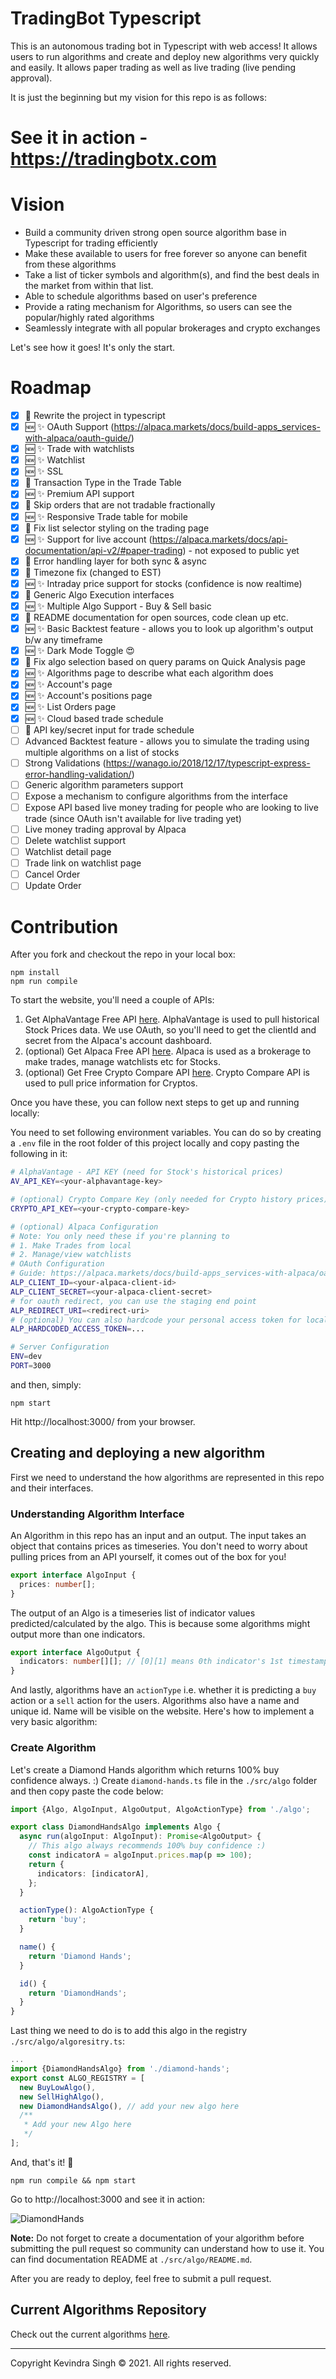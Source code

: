 # TradingBot Typescript 

This is an autonomous trading bot in Typescript with web access! It allows users to run algorithms and create and deploy new algorithms very quickly and easily. It allows paper trading as well as live trading (live pending approval).

It is just the beginning but my vision for this repo is as follows:

# See it in action - https://tradingbotx.com

# Vision

- Build a community driven strong open source algorithm base in Typescript for trading efficiently
- Make these available to users for free forever so anyone can benefit from these algorithms
- Take a list of ticker symbols and algorithm(s), and find the best deals in the market from within that list.
- Able to schedule algorithms based on user's preference
- Provide a rating mechanism for Algorithms, so users can see the popular/highly rated algorithms
- Seamlessly integrate with all popular brokerages and crypto exchanges

Let's see how it goes! It's only the start.

# Roadmap

- [x] 🧹 Rewrite the project in typescript
- [x] 🆕 ✨ OAuth Support (https://alpaca.markets/docs/build-apps_services-with-alpaca/oauth-guide/)
- [x] 🆕 ✨ Trade with watchlists
- [x] 🆕 ✨ Watchlist
- [x] 🆕 ✨ SSL
- [x] 🧹 Transaction Type in the Trade Table
- [x] 🆕 ✨ Premium API support
- [x] 🧹 Skip orders that are not tradable fractionally
- [x] 🆕 ✨ Responsive Trade table for mobile
- [x] 🧹 Fix list selector styling on the trading page
- [x] 🆕 ✨ Support for live account (https://alpaca.markets/docs/api-documentation/api-v2/#paper-trading) - not exposed to public yet
- [x] 🧹 Error handling layer for both sync & async
- [x] 🐛 Timezone fix (changed to EST)
- [x] 🆕 ✨ Intraday price support for stocks (confidence is now realtime)
- [x] 🧹 Generic Algo Execution interfaces
- [x] 🆕 ✨ Multiple Algo Support - Buy & Sell basic
- [x] 🧹 README documentation for open sources, code clean up etc.
- [x] 🆕 ✨ Basic Backtest feature - allows you to look up algorithm's output b/w any timeframe
- [x] 🆕 ✨ Dark Mode Toggle 😍 
- [x] 🐛 Fix algo selection based on query params on Quick Analysis page
- [x] 🆕 ✨ Algorithms page to describe what each algorithm does
- [x] 🆕 ✨ Account's page
- [x] 🆕 ✨ Account's positions page
- [x] 🆕 ✨ List Orders page
- [x] 🆕 ✨ Cloud based trade schedule
- [ ] 🚧 API key/secret input for trade schedule
- [ ] Advanced Backtest feature - allows you to simulate the trading using multiple algorithms on a list of stocks
- [ ] Strong Validations (https://wanago.io/2018/12/17/typescript-express-error-handling-validation/)
- [ ] Generic algorithm parameters support
- [ ] Expose a mechanism to configure algorithms from the interface
- [ ] Expose API based live money trading for people who are looking to live trade (since OAuth isn't available for live trading yet)
- [ ] Live money trading approval by Alpaca
- [ ] Delete watchlist support
- [ ] Watchlist detail page
- [ ] Trade link on watchlist page
- [ ] Cancel Order
- [ ] Update Order

# Contribution

After you fork and checkout the repo in your local box:

```
npm install
npm run compile
```

To start the website, you'll need a couple of APIs:

1. Get AlphaVantage Free API [here](https://www.alphavantage.co/). AlphaVantage is used to pull historical Stock Prices data. We use OAuth, so you'll need to get the clientId and secret from the Alpaca's account dashboard.
2. (optional) Get Alpaca Free API [here](https://alpaca.markets/). Alpaca is used as a brokerage to make trades, manage watchlists etc for Stocks.
3. (optional) Get Free Crypto Compare API [here](https://min-api.cryptocompare.com/). Crypto Compare API is used to pull price information for Cryptos.

Once you have these, you can follow next steps to get up and running locally:

You need to set following environment variables. You can do so by creating a `.env` file in the root folder of this project locally and copy pasting the following in it:

```sh
# AlphaVantage - API KEY (need for Stock's historical prices)
AV_API_KEY=<your-alphavantage-key>

# (optional) Crypto Compare Key (only needed for Crypto history prices)
CRYPTO_API_KEY=<your-crypto-compare-key>

# (optional) Alpaca Configuration
# Note: You only need these if you're planning to
# 1. Make Trades from local
# 2. Manage/view watchlists
# OAuth Configuration
# Guide: https://alpaca.markets/docs/build-apps_services-with-alpaca/oauth-guide/
ALP_CLIENT_ID=<your-alpaca-client-id>
ALP_CLIENT_SECRET=<your-alpaca-client-secret>
# for oauth redirect, you can use the staging end point
ALP_REDIRECT_URI=<redirect-uri>
# (optional) You can also hardcode your personal access token for local development
ALP_HARDCODED_ACCESS_TOKEN=...

# Server Configuration
ENV=dev
PORT=3000
```

and then, simply:

```
npm start
```

Hit http://localhost:3000/ from your browser.

## Creating and deploying a new algorithm

First we need to understand the how algorithms are represented in this repo and their interfaces.

### Understanding Algorithm Interface

An Algorithm in this repo has an input and an output. The input takes an object that contains prices as timeseries. You don't need to worry about pulling prices from an API yourself, it comes out of the box for you!

```ts
export interface AlgoInput {
  prices: number[];
}
```

The output of an Algo is a timeseries list of indicator values predicted/calculated by the algo. This is because some algorithms might output more than one indicators.

```ts
export interface AlgoOutput {
  indicators: number[][]; // [0][1] means 0th indicator's 1st timestamp value
}
```

And lastly, algorithms have an `actionType` i.e. whether it is predicting a `buy` action or a `sell` action for the users. Algorithms also have a name and unique id. Name will be visible on the website. Here's how to implement a very basic algorithm:

### Create Algorithm

Let's create a Diamond Hands algorithm which returns 100% buy confidence always. :) Create `diamond-hands.ts` file in the `./src/algo` folder and then copy paste the code below:

```ts
import {Algo, AlgoInput, AlgoOutput, AlgoActionType} from './algo';

export class DiamondHandsAlgo implements Algo {
  async run(algoInput: AlgoInput): Promise<AlgoOutput> {
    // This algo always recommends 100% buy confidence :)
    const indicatorA = algoInput.prices.map(p => 100);
    return {
      indicators: [indicatorA],
    };
  }

  actionType(): AlgoActionType {
    return 'buy';
  }

  name() {
    return 'Diamond Hands';
  }

  id() {
    return 'DiamondHands';
  }
}
```

Last thing we need to do is to add this algo in the registry `./src/algo/algoresitry.ts`:

```ts
...
import {DiamondHandsAlgo} from './diamond-hands';
export const ALGO_REGISTRY = [
  new BuyLowAlgo(),
  new SellHighAlgo(),
  new DiamondHandsAlgo(), // add your new algo here
  /**
   * Add your new Algo here
   */
];
```

And, that's it! 💯

```
npm run compile && npm start
```

Go to http://localhost:3000 and see it in action:

![DiamondHands](./diamond-hands.png)

**Note:** Do not forget to create a documentation of your algorithm before submitting the pull request so community can understand how to use it. You can find documentation README at `./src/algo/README.md`.

After you are ready to deploy, feel free to submit a pull request.

## Current Algorithms Repository

Check out the current algorithms [here](https://github.com/kevindra/tradingbot/tree/main/src/algo).

---
Copyright Kevindra Singh © 2021. All rights reserved.
